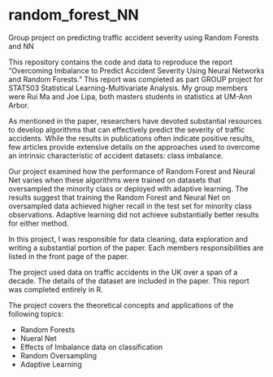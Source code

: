 # random_forest_NN
Group project on predicting traffic accident severity using Random Forests and NN


This repository contains the code and data to reproduce the report “Overcoming Imbalance to Predict Accident Severity Using Neural Networks and Random Forests.” This report was completed as part GROUP project for STAT503 Statistical Learning-Multivariate Analysis. My group members were Rui Ma and Joe Lipa, both masters students in statistics at UM-Ann Arbor. 

As mentioned in the paper, researchers have devoted substantial resources to develop algorithms that can effectively predict the severity of traffic accidents. While the results in publications often indicate positive results, few articles provide extensive details on the approaches used to overcome an intrinsic characteristic of accident datasets: class imbalance. 

Our project examined how the performance of Random Forest and Neural Net varies when these algorithms were trained on datasets that oversampled the minority class or deployed with adaptive learning. The results suggest that training the Random Forest and Neural Net on oversampled data achieved higher recall in the test set for minority class observations. Adaptive learning did not achieve substantially better results for either method. 

In this project, I was responsible for data cleaning, data exploration and writing a substantial portion of the paper. Each members responsibilities are listed in the front page of the paper. 


The project used data on traffic accidents in the UK over a span of a decade. The details of the dataset are included in the paper. This report was completed entirely in R.

The project covers the theoretical concepts and applications of the following topics:

-	Random Forests
-	Nueral Net
-	Effects of Imbalance data on classification 
-	Random Oversampling
-	Adaptive Learning
